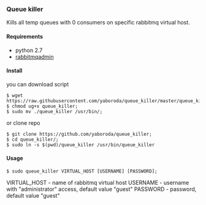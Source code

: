 ### Queue killer
Kills all temp queues with 0 consumers on specific rabbitmq virtual host.  

#### Requirements
 - python 2.7
 - [rabbitmqadmin](https://www.rabbitmq.com/management-cli.html)

#### Install
you can download script
```shell
$ wget https://raw.githubusercontent.com/yaboroda/queue_killer/master/queue_killer;
$ chmod ug+x queue_killer;
$ sudo mv ./queue_killer /usr/bin/;
```
or clone repo
```shell
$ git clone https://github.com/yaboroda/queue_killer;
$ cd queue_killer/;
$ sudo ln -s $(pwd)/queue_killer /usr/bin/queue_killer
```

#### Usage
```shell
$ sudo queue_killer VIRTUAL_HOST [USERNAME] [PASSWORD];
```
VIRTUAL_HOST - name of rabbitmq virtual host
USERNAME - username with "administrator" access, default value "guest"
PASSWORD - password, default value "guest"
